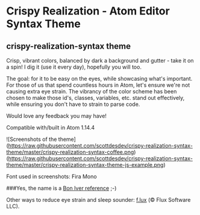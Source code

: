 # Crispy Realization - Atom Editor Syntax Theme
## crispy-realization-syntax theme

Crisp, vibrant colors, balanced by dark a background and gutter - take it on a spin! I dig it (use it every day), hopefully you will too.

The goal: for it to be easy on the eyes, while showcasing what's important. For those of us that spend countless hours in Atom, let's ensure we're not causing extra eye strain. The vibrancy of the color scheme has been chosen to make those id's, classes, variables, etc. stand out effectively, while ensuring you don't have to strain to parse code.

Would love any feedback you may have!

Compatible with/built in Atom 1.14.4


![Screenshots of the theme]
(https://raw.githubusercontent.com/scottdesdev/crispy-realization-syntax-theme/master/crispy-realization-syntax-coffee.png)
(https://raw.githubusercontent.com/scottdesdev/crispy-realization-syntax-theme/master/crispy-realization-syntax-theme-js-example.png)

Font used in screenshots: Fira Mono


###Yes, the name is a <a href="https://scottmathson.me/bon-iver-re-stacks-lyrics/" target="_blank">Bon Iver reference</a> ;-)

Other ways to reduce eye strain and sleep sounder: <a href="https://justgetflux.com/" target="_blank">f.lux</a> (&copy; Flux Software LLC).
